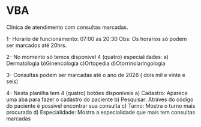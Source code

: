 # VBA
Clinica de atendimento com consultas marcadas.

1- Horario de funcionamento:  07:00 as 20:30
Obs: Os horarios só podem ser marcados até 20hrs.

2- No momento só temos disponivel 4 (quatro) especialidades:
	 a) Dermatologia
	 b)Ginencologia
	 c)Ortopedia
	 d)Otorrinolaringologia

3- Consultas podem ser marcadas até o ano de 2026 ( dois mil e vinte e seis)

4- Nesta planilha tem 4 (quatro) botões disponiveis
	a)  Cadastro: Aparece uma aba para fazer o cadastro do paciente
	b)  Pesquisar: Atráves do código do paciente é possivel encontrar sua consulta
	c)  Turno: Mostra o turno mais procurado
	d) Especialidade: Mostra a especialidade que mais tem consultas marcadas

